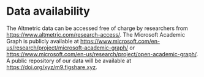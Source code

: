 # Data availability

The Altmetric data can be accessed free of charge by researchers from https://www.altmetric.com/research-access/. The Microsoft Academic Graph is publicly available at https://www.microsoft.com/en-us/research/project/microsoft-academic-graph/ or https://www.microsoft.com/en-us/research/project/open-academic-graph/. A public repository of our data will be available at https://doi.org/xyz/m9.figshare.xyz.
